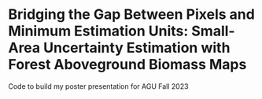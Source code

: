 #  Bridging the Gap Between Pixels and Minimum Estimation Units: Small-Area Uncertainty Estimation with Forest Aboveground Biomass Maps 

Code to build my poster presentation for AGU Fall 2023

